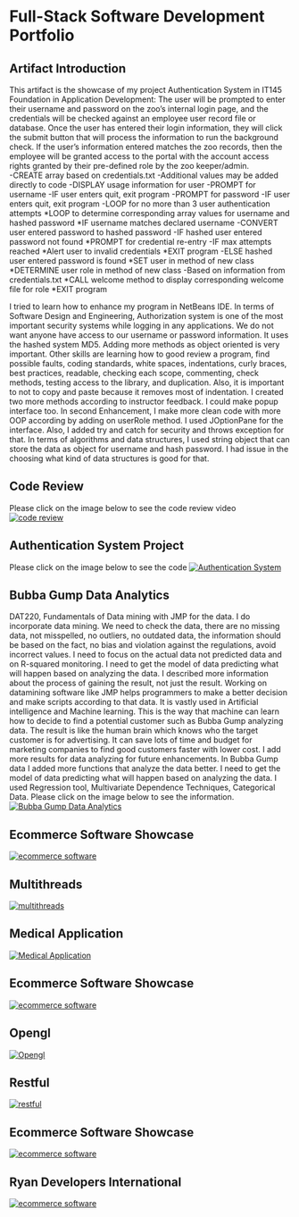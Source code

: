 # Full-Stack Software Development Portfolio
## Artifact Introduction
This artifact is the showcase of my project Authentication System in IT145 Foundation in Application Development: The user will be prompted to enter their username and password on the zoo’s internal login page, and the credentials will be checked against an employee user record file or database. Once the user has entered their login information, they will click the submit button that will process the information to run the background check. If the user’s information entered matches the zoo records, then the employee will be granted access to the portal with the account access rights granted by their pre-defined role by the zoo keeper/admin.  
-CREATE array based on credentials.txt
 -Additional values may be added directly to code
-DISPLAY usage information for user
-PROMPT for username
 -IF user enters quit, exit program
-PROMPT for password
 -IF user enters quit, exit program
-LOOP for no more than 3 user authentication attempts
	*LOOP to determine corresponding array values for username and hashed password
	*IF username matches declared username
		-CONVERT user entered password to hashed password
		-IF hashed user entered password not found
			*PROMPT for credential re-entry
		-IF max attempts reached
			*Alert user to invalid credentials
			*EXIT program
		-ELSE hashed user entered password is found
			*SET user in method of new class
			*DETERMINE user role in method of new class
				-Based on information from credentials.txt
	*CALL welcome method to display corresponding welcome file for role
	*EXIT program
  
I tried to learn how to enhance my program in NetBeans IDE. In terms of Software Design and Engineering, Authorization system is one of the most important security systems while logging in any applications. We do not want anyone have access to our username or password information. It uses the hashed system MD5. Adding more methods as object oriented is very important. Other skills are learning how to good review a program, find possible faults, coding standards, white spaces, indentations, curly braces, best practices, readable, checking each scope, commenting, check methods, testing access to the library, and duplication. Also, it is important to not to copy and paste because it removes most of indentation. I created two more methods according to instructor feedback. I could make popup interface too. In second Enhancement, I make more clean code with more OOP according by adding on userRole method. I used JOptionPane for the interface. Also, I added try and catch for security and throws exception for that. 
In terms of algorithms and data structures, I used string object that can store the data as object for username and hash password. I had issue in the choosing what kind of data structures is good for that.  
## Code Review
Please click on the image below to see the code review video
[![code review](https://pilbox.themuse.com/image.png?url=https%3A%2F%2Fassets.themuse.com%2Fuploaded%2Fattachments%2F37944.png%3Fv%3D57b2048f9764ef46742fa4004f485f9efa0448e3dad2cc30de7d2df60eb86379&h=367&prog=1)](https://www.youtube.com/watch?v=GJFQe58KfOw)

## Authentication System Project
Please click on the image below to see the code
[![Authentication System](https://swoopnow.com/wp-content/uploads/2018/02/authentication-vs-authorization.png)](https://github.com/AzitaDadresan/Authentication-System)

## Bubba Gump Data Analytics
DAT220, Fundamentals of Data mining with JMP for the data.  I do incorporate data mining.
We need to check the data, there are no missing data, not misspelled, no outliers, no outdated data, the information should be based on the fact, no bias and violation against the regulations, avoid incorrect values. I need to focus on the actual data not predicted data and on R-squared monitoring. I need to get the model of data predicting what will happen based on analyzing the data.
I described more information about the process of gaining the result, not just the result. Working on datamining software like JMP helps programmers to make a better decision and make scripts according to that data. It is vastly used in Artificial intelligence and Machine learning. This is the way that machine can learn how to decide to find a potential customer such as Bubba Gump analyzing data. The result is like the human brain which knows who the target customer is for advertising. It can save lots of time and budget for marketing companies to find good customers faster with lower cost.
	I add more results for data analyzing for future enhancements. In Bubba Gump data I added more functions that analyze the data better. I need to get the model of data predicting what will happen based on analyzing the data.
	I used Regression tool, Multivariate Dependence Techniques, Categorical Data. 
Please click on the image below to see the information. 
[![Bubba Gump Data Analytics](https://www.maritzcx.com/blog/wp-content/uploads/2013/01/bubba-gump-300x297.jpg)](https://github.com/AzitaDadresan/Bubba-Gump-Data)

## Ecommerce Software Showcase
[![ecommerce software](http://www.ryandevelopers.com/wp-content/uploads/2019/09/sportek-1554x500.jpg)](https://sportek.com/)

## Multithreads
[![multithreads](https://i.ytimg.com/vi/hLucZsS0JDo/maxresdefault.jpg)](https://github.com/AzitaDadresan/Multithread)

## Medical Application
[![Medical Application](https://emerj.com/wp-content/uploads/2018/10/data-mining-medical-records-with-machine-learning-5-current-applications.png)](https://github.com/AzitaDadresan/Medical-Application)

## Ecommerce Software Showcase
[![ecommerce software](http://www.ryandevelopers.com/wp-content/uploads/2019/09/sby-1-1554x500.jpg)](https://spandexbyyard.com/)

## Opengl
[![Opengl](https://answers.unrealengine.com/storage/temp/222581-screen-win.png)](https://github.com/AzitaDadresan/Opengl)

## Restful
[![restful](https://miro.medium.com/max/782/1*EbBD6IXvf3o-YegUvRB_IA.jpeg)](https://github.com/AzitaDadresan/Restful)

## Ecommerce Software Showcase
[![ecommerce software](http://www.ryandevelopers.com/wp-content/uploads/2019/09/zbazar-1-1554x500.jpg)](https://www.zbazaar.com/)

## Ryan Developers International
[![ecommerce software](http://www.ryandevelopers.com/wp-content/uploads/2018/12/1-1554x500@2x.jpg)](http://www.ryandevelopers.com/)






